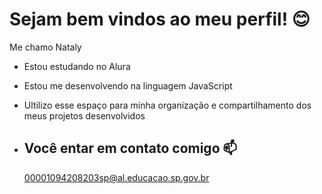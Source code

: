 # Sejam bem vindos ao meu perfil! 😊


 Me chamo Nataly

- Estou estudando no Alura
- Estou me desenvolvendo na linguagem JavaScript
- Ultilizo esse espaço para minha organização e compartilhamento dos meus projetos desenvolvidos

- ## Você entar em contato comigo 📫

  00001094208203sp@al.educacao.sp.gov.br
